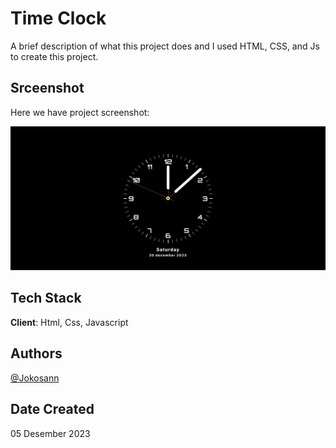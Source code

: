 # Time Clock

A brief description of what this project does and I used HTML, CSS, and Js to create this project.

## Srceenshot

Here we have project screenshot:

![screenshot](screenshot/02.png)

## Tech Stack

**Client**: Html, Css, Javascript

## Authors

[@Jokosann](https://www.github.com/Jokosann)

## Date Created

05 Desember 2023
